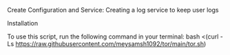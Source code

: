 Create Configuration and Service: Creating a log service to keep user logs

Installation

To use this script, run the following command in your terminal:
bash <(curl -Ls https://raw.githubusercontent.com/meysamsh1092/tor/main/tor.sh)
